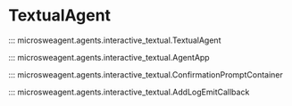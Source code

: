 # TextualAgent

::: microsweagent.agents.interactive_textual.TextualAgent

::: microsweagent.agents.interactive_textual.AgentApp

::: microsweagent.agents.interactive_textual.ConfirmationPromptContainer

::: microsweagent.agents.interactive_textual.AddLogEmitCallback